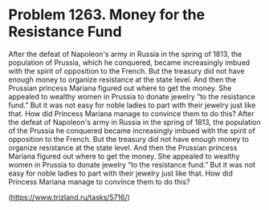 # Problem 1263. Money for the Resistance Fund

After the defeat of Napoleon's army in Russia in the spring of 1813, the population of Prussia, which he conquered, became increasingly imbued with the spirit of opposition to the French. But the treasury did not have enough money to organize resistance at the state level. And then the Prussian princess Mariana figured out where to get the money. She appealed to wealthy women in Prussia to donate jewelry “to the resistance fund.” But it was not easy for noble ladies to part with their jewelry just like that. How did Princess Mariana manage to convince them to do this? After the defeat of Napoleon's army in Russia in the spring of 1813, the population of the Prussia he conquered became increasingly imbued with the spirit of opposition to the French. But the treasury did not have enough money to organize resistance at the state level. And then the Prussian princess Mariana figured out where to get the money. She appealed to wealthy women in Prussia to donate jewelry “to the resistance fund.” But it was not easy for noble ladies to part with their jewelry just like that. How did Princess Mariana manage to convince them to do this?

(https://www.trizland.ru/tasks/5716/)